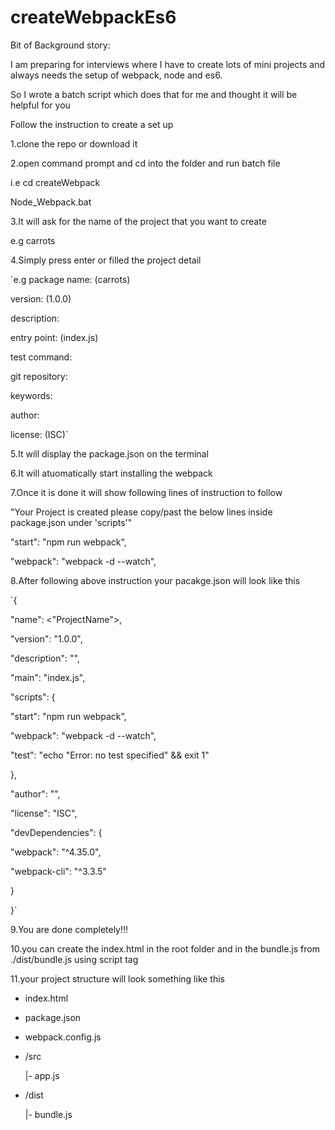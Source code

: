# createWebpackEs6

Bit of Background story:

I am preparing for interviews where I have to create lots of mini projects and always needs the setup of webpack, node and es6.

So I wrote a batch script which does that for me and thought it will be helpful for you

Follow the instruction to create a set up

1.clone the repo or download it

2.open command prompt and cd into the folder and run batch file

i.e cd createWebpack

Node_Webpack.bat

3.It will ask for the name of the project that you want to create

e.g carrots

4.Simply press enter or filled the project detail

`e.g package name: (carrots)

version: (1.0.0)

description:

entry point: (index.js)

test command:

git repository:

keywords:

author:

license: (ISC)`

5.It will display the package.json on the terminal

6.It will atuomatically start installing the webpack

7.Once it is done it will show following lines of instruction to follow

"Your Project is created please copy/past the below lines inside package.json under 'scripts'"

"start": "npm run webpack",

"webpack": "webpack -d --watch",

8.After following above instruction your pacakge.json will look like this

`{

"name": <"ProjectName">,

"version": "1.0.0",

"description": "",

"main": "index.js",

"scripts": {

"start": "npm run webpack",

"webpack": "webpack -d --watch",

"test": "echo \"Error: no test specified\" && exit 1"

},

"author": "",

"license": "ISC",

"devDependencies": {

"webpack": "^4.35.0",

"webpack-cli": "^3.3.5"

}

}`

9.You are done completely!!!

10.you can create the index.html in the root folder and in the bundle.js from ./dist/bundle.js using script tag

11.your project structure will look something like this

- index.html

- package.json

- webpack.config.js

- /src

  |- app.js

- /dist

  |- bundle.js
